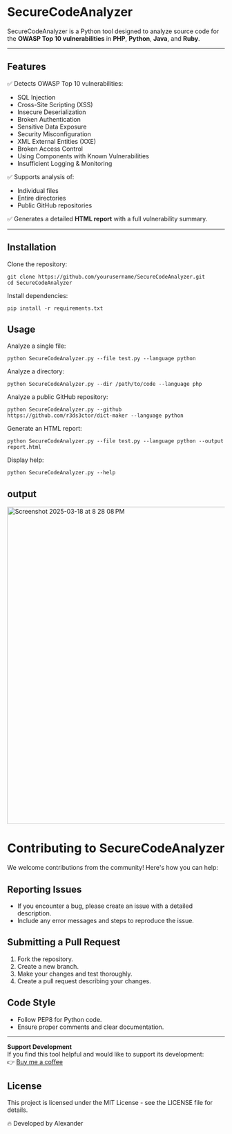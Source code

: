 # SecureCodeAnalyzer

SecureCodeAnalyzer is a Python tool designed to analyze source code for the **OWASP Top 10 vulnerabilities** in **PHP**, **Python**, **Java**, and **Ruby**.

---

## Features
✅ Detects OWASP Top 10 vulnerabilities:
- SQL Injection
- Cross-Site Scripting (XSS)
- Insecure Deserialization
- Broken Authentication
- Sensitive Data Exposure
- Security Misconfiguration
- XML External Entities (XXE)
- Broken Access Control
- Using Components with Known Vulnerabilities
- Insufficient Logging & Monitoring

✅ Supports analysis of:
- Individual files
- Entire directories
- Public GitHub repositories

✅ Generates a detailed **HTML report** with a full vulnerability summary.

---

## Installation
Clone the repository:
```
git clone https://github.com/yourusername/SecureCodeAnalyzer.git
cd SecureCodeAnalyzer
```
Install dependencies:
```
pip install -r requirements.txt
```
## Usage
Analyze a single file:
```
python SecureCodeAnalyzer.py --file test.py --language python
```
Analyze a directory:
```
python SecureCodeAnalyzer.py --dir /path/to/code --language php
```
Analyze a public GitHub repository:
```
python SecureCodeAnalyzer.py --github https://github.com/r3ds3ctor/dict-maker --language python
```
Generate an HTML report:
```
python SecureCodeAnalyzer.py --file test.py --language python --output report.html
```

Display help:
```
python SecureCodeAnalyzer.py --help
```
## output
<img width="734" alt="Screenshot 2025-03-18 at 8 28 08 PM" src="https://github.com/user-attachments/assets/0524f039-c035-4915-b9e3-59f844647508" />

# Contributing to SecureCodeAnalyzer

We welcome contributions from the community! Here's how you can help:

## Reporting Issues
- If you encounter a bug, please create an issue with a detailed description.
- Include any error messages and steps to reproduce the issue.

## Submitting a Pull Request
1. Fork the repository.
2. Create a new branch.
3. Make your changes and test thoroughly.
4. Create a pull request describing your changes.

## Code Style
- Follow PEP8 for Python code.
- Ensure proper comments and clear documentation.

---
 **Support Development**  
If you find this tool helpful and would like to support its development:  
👉 [Buy me a coffee](https://buymeacoffee.com/alexboteroh)


## License
This project is licensed under the MIT License - see the LICENSE file for details.

🔥 Developed by Alexander
